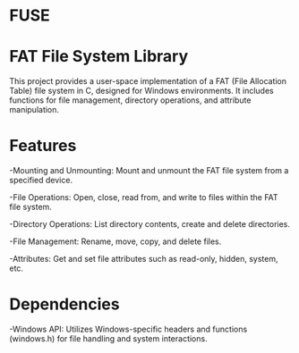 # FUSE

# FAT File System Library
This project provides a user-space implementation of a FAT (File Allocation Table) file system in C, designed for Windows environments. It includes functions for file management, directory operations, and attribute manipulation.

# Features
-Mounting and Unmounting: Mount and unmount the FAT file system from a specified device.

-File Operations: Open, close, read from, and write to files within the FAT file system.

-Directory Operations: List directory contents, create and delete directories.

-File Management: Rename, move, copy, and delete files.

-Attributes: Get and set file attributes such as read-only, hidden, system, etc.

# Dependencies
-Windows API: Utilizes Windows-specific headers and functions (windows.h) for file handling and system interactions.